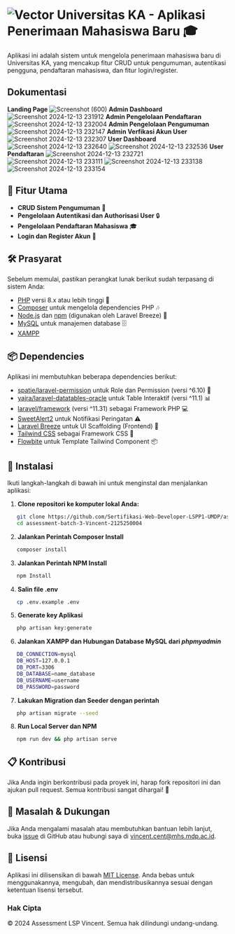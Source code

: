 # ![Vector](https://github.com/user-attachments/assets/ddcf3e4d-585b-4614-bedf-edfe1cb40a19) Universitas KA - Aplikasi Penerimaan Mahasiswa Baru 🎓

Aplikasi ini adalah sistem untuk mengelola penerimaan mahasiswa baru di Universitas KA, yang mencakup fitur CRUD untuk pengumuman, autentikasi pengguna, pendaftaran mahasiswa, dan fitur login/register.

## Dokumentasi
**Landing Page**
![Screenshot (600)](https://github.com/user-attachments/assets/505ac940-fd2c-4916-ba58-faf7d5a381be)
**Admin Dashboard**
![Screenshot 2024-12-13 231912](https://github.com/user-attachments/assets/46b6e377-655c-46a5-85bc-c18279d612a3)
**Admin Pengelolaan Pendaftaran**
![Screenshot 2024-12-13 232004](https://github.com/user-attachments/assets/3581b178-e2f2-4fd1-8bf2-90c351e9904e)
**Admin Pengelolaan Pengumuman**
![Screenshot 2024-12-13 232147](https://github.com/user-attachments/assets/911bd277-9e18-48ac-a94a-625409a5cc4a)
**Admin Verfikasi Akun User**
![Screenshot 2024-12-13 232307](https://github.com/user-attachments/assets/d3412348-ea61-4b44-8c20-79c3a8ee8980)
**User Dashboard**
![Screenshot 2024-12-13 232640](https://github.com/user-attachments/assets/5f47a618-c150-4bf6-92eb-5806f7a0ab92)
![Screenshot 2024-12-13 232536](https://github.com/user-attachments/assets/d360eea0-1772-43b2-95fb-456e4e3a716d)
**User Pendaftaran**
![Screenshot 2024-12-13 232721](https://github.com/user-attachments/assets/96727194-94d1-4122-a1c2-27076c7ecfec)
![Screenshot 2024-12-13 233111](https://github.com/user-attachments/assets/cfd27d31-1b15-4616-8caa-350f60243b8f)
![Screenshot 2024-12-13 233138](https://github.com/user-attachments/assets/581221af-d29c-4533-bca7-0a7f170d2292)
![Screenshot 2024-12-13 233154](https://github.com/user-attachments/assets/d875721f-efc4-4891-8cb6-f6552fb364be)

## 📌 Fitur Utama

- **CRUD Sistem Pengumuman** 📝
- **Pengelolaan Autentikasi dan Authorisasi User** 🔒
- **Pengelolaan Pendaftaran Mahasiswa** 🎓
- **Login dan Register Akun** 🔑

## 🛠️ Prasyarat

Sebelum memulai, pastikan perangkat lunak berikut sudah terpasang di sistem Anda:

- [PHP](https://www.php.net/downloads.php) versi 8.x atau lebih tinggi 🔧
- [Composer](https://getcomposer.org/) untuk mengelola dependencies PHP 🎶
- [Node.js](https://nodejs.org/en/) dan [npm](https://www.npmjs.com/) (digunakan oleh Laravel Breeze) 🚀
- [MySQL](https://www.mysql.com/) untuk manajemen database 🗄️
- [XAMPP](https://www.apachefriends.org/download.html)

## 📦 Dependencies

Aplikasi ini membutuhkan beberapa dependencies berikut:

- [spatie/laravel-permission](https://spatie.be/docs/laravel-permission/v6/introduction) untuk Role dan Permission (versi ^6.10) 🔑
- [yajra/laravel-datatables-oracle](https://yajrabox.com/docs/laravel-datatables/11.0) untuk Table Interaktif (versi ^11.1) 📊
- [laravel/framework](https://laravel.com/) (versi ^11.31) sebagai Framework PHP 💻
- [SweetAlert2](https://sweetalert2.github.io/#download) untuk Notifikasi Peringatan ⚠️
- [Laravel Breeze](https://github.com/laravel/breeze) untuk UI Scaffolding (Frontend) 🎨
- [Tailwind CSS](https://tailwindcss.com/) sebagai Framework CSS 🌟
- [Flowbite](https://flowbite.com/) untuk Template Tailwind Component 📦

## 🚀 Instalasi

Ikuti langkah-langkah di bawah ini untuk menginstal dan menjalankan aplikasi:

1. **Clone repositori ke komputer lokal Anda:**

```bash
   git clone https://github.com/Sertifikasi-Web-Developer-LSPP1-UMDP/assessment-batch-3-Vincent-2125250004.git
   cd assessment-batch-3-Vincent-2125250004
```
2. **Jalankan Perintah Composer Install**
```bash
   composer install
```
3. **Jalankan Perintah NPM Install**
```bash
   npm Install
```
4. **Salin file .env**
```bash
   cp .env.example .env
```
5. **Generate key Aplikasi**
```bash
   php artisan key:generate
```
6. **Jalankan XAMPP dan Hubungan Database MySQL dari *phpmyadmin***
```bash
   DB_CONNECTION=mysql
   DB_HOST=127.0.0.1
   DB_PORT=3306
   DB_DATABASE=name_database
   DB_USERNAME=username
   DB_PASSWORD=password
```
7. **Lakukan Migration dan Seeder dengan perintah**
```bash
   php artisan migrate --seed
```

8. **Run Local Server dan NPM**
```bash
   npm run dev && php artisan serve
```
## 📋 Kontribusi

Jika Anda ingin berkontribusi pada proyek ini, harap fork repositori ini dan ajukan pull request. Semua kontribusi sangat dihargai! 🙏

## 💬 Masalah & Dukungan

Jika Anda mengalami masalah atau membutuhkan bantuan lebih lanjut, buka [issue](https://github.com/Sertifikasi-Web-Developer-LSPP1-UMDP/assessment-batch-3-Vincent-2125250004/issues) di GitHub atau hubungi saya di vincent.cent@mhs.mdp.ac.id.

## 📝 Lisensi

Aplikasi ini dilisensikan di bawah [MIT License](https://opensource.org/licenses/MIT). Anda bebas untuk menggunakannya, mengubah, dan mendistribusikannya sesuai dengan ketentuan lisensi tersebut.

### Hak Cipta

© 2024 Assessment LSP Vincent. Semua hak dilindungi undang-undang.
